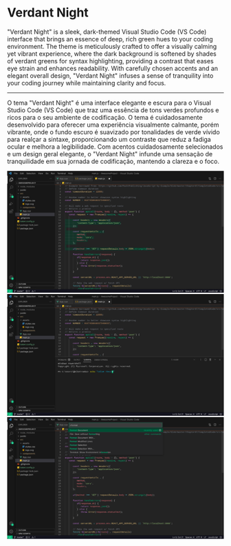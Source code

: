 # Verdant Night
"Verdant Night" is a sleek, dark-themed Visual Studio Code (VS Code) interface that brings an essence of deep, rich green hues to your coding environment. The theme is meticulously crafted to offer a visually calming yet vibrant experience, where the dark background is softened by shades of verdant greens for syntax highlighting, providing a contrast that eases eye strain and enhances readability. With carefully chosen accents and an elegant overall design, "Verdant Night" infuses a sense of tranquility into your coding journey while maintaining clarity and focus.

<hr/>

O tema "Verdant Night" é uma interface elegante e escura para o Visual Studio Code (VS Code) que traz uma essência de tons verdes profundos e ricos para o seu ambiente de codificação. O tema é cuidadosamente desenvolvido para oferecer uma experiência visualmente calmante, porém vibrante, onde o fundo escuro é suavizado por tonalidades de verde vívido para realçar a sintaxe, proporcionando um contraste que reduz a fadiga ocular e melhora a legibilidade. Com acentos cuidadosamente selecionados e um design geral elegante, o "Verdant Night" infunde uma sensação de tranquilidade em sua jornada de codificação, mantendo a clareza e o foco.

<img src="./prints/1.jpeg"/>
<img src="./prints/2.jpeg"/>
<img src="./prints/3.jpeg"/>
